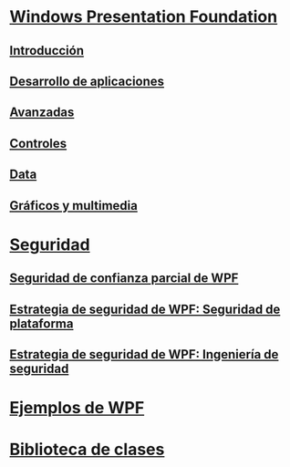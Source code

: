 # [Windows Presentation Foundation](index.md)
## [Introducción](getting-started/)
## [Desarrollo de aplicaciones](app-development/)
## [Avanzadas](advanced/)
## [Controles](controls/)
## [Data](data/)
## [Gráficos y multimedia](graphics-multimedia/)
# [Seguridad](security-wpf.md)
## [Seguridad de confianza parcial de WPF](wpf-partial-trust-security.md)
## [Estrategia de seguridad de WPF: Seguridad de plataforma](wpf-security-strategy-platform-security.md)
## [Estrategia de seguridad de WPF: Ingeniería de seguridad](wpf-security-strategy-security-engineering.md)
# [Ejemplos de WPF](wpf-samples.md)
# [Biblioteca de clases](class-library-wpf.md)

